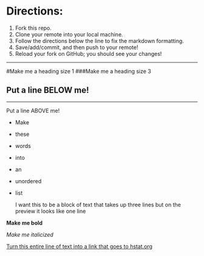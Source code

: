 # Directions:
1. Fork this repo.
2. Clone your remote into your local machine.
3. Follow the directions below the line to fix the markdown formatting.
4. Save/add/commit, and then push to your remote!
5. Reload your fork on GitHub; you should see your changes!

---

#Make me a heading size 1
###Make me a heading size 3

Put a line BELOW me!
---

---
Put a line ABOVE me!


* Make 
* these
* words
* into
* an
* unordered
* list


  I want this to be a block of text
that takes up three lines but on
the preview it looks like one line  

**Make me bold**

_Make me italicized_

[Turn this entire line of text into a link that goes to hstat.org](www.hstat.org)